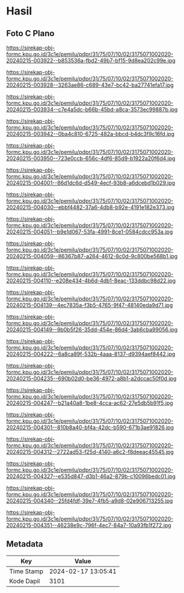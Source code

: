 # Hasil

## Foto C Plano

https://sirekap-obj-formc.kpu.go.id/3c1e/pemilu/pdpr/31/75/07/10/02/3175071002020-20240215-003922--b853536a-fbd2-49b7-bf15-9d8ea202c99e.jpg

https://sirekap-obj-formc.kpu.go.id/3c1e/pemilu/pdpr/31/75/07/10/02/3175071002020-20240215-003928--3263ae86-c689-43e7-bc42-ba27741efa17.jpg

https://sirekap-obj-formc.kpu.go.id/3c1e/pemilu/pdpr/31/75/07/10/02/3175071002020-20240215-003934--c7e4a5dc-b66b-45bd-a8ca-3573ec99887b.jpg

https://sirekap-obj-formc.kpu.go.id/3c1e/pemilu/pdpr/31/75/07/10/02/3175071002020-20240215-003942--0ba4c810-6725-482a-bbcd-b4dc3f9c16fd.jpg

https://sirekap-obj-formc.kpu.go.id/3c1e/pemilu/pdpr/31/75/07/10/02/3175071002020-20240215-003950--723e0ccb-656c-4df6-85d9-b1922a20f6d4.jpg

https://sirekap-obj-formc.kpu.go.id/3c1e/pemilu/pdpr/31/75/07/10/02/3175071002020-20240215-004001--86d1dc6d-d549-4ecf-93b8-a6dcebd1b029.jpg

https://sirekap-obj-formc.kpu.go.id/3c1e/pemilu/pdpr/31/75/07/10/02/3175071002020-20240215-004030--ebbf4482-37a6-4db8-b92e-4191e182e373.jpg

https://sirekap-obj-formc.kpu.go.id/3c1e/pemilu/pdpr/31/75/07/10/02/3175071002020-20240215-004051--b9e1d067-53fa-4991-8ce1-0584cdcc953a.jpg

https://sirekap-obj-formc.kpu.go.id/3c1e/pemilu/pdpr/31/75/07/10/02/3175071002020-20240215-004059--86367b87-a264-4612-8c0d-9c800be568b1.jpg

https://sirekap-obj-formc.kpu.go.id/3c1e/pemilu/pdpr/31/75/07/10/02/3175071002020-20240215-004110--e208e434-4b6d-4db1-8eac-133ddbc98d22.jpg

https://sirekap-obj-formc.kpu.go.id/3c1e/pemilu/pdpr/31/75/07/10/02/3175071002020-20240215-004139--4ec7835a-f3b5-4765-9f47-48140eda9d71.jpg

https://sirekap-obj-formc.kpu.go.id/3c1e/pemilu/pdpr/31/75/07/10/02/3175071002020-20240215-004149--9b0b5f26-35dd-454e-86d4-3ab6cba99056.jpg

https://sirekap-obj-formc.kpu.go.id/3c1e/pemilu/pdpr/31/75/07/10/02/3175071002020-20240215-004222--6a8ca89f-532b-4aaa-8137-d9394aef8442.jpg

https://sirekap-obj-formc.kpu.go.id/3c1e/pemilu/pdpr/31/75/07/10/02/3175071002020-20240215-004235--690b02d0-be36-4972-a8b1-a2dccac50f0d.jpg

https://sirekap-obj-formc.kpu.go.id/3c1e/pemilu/pdpr/31/75/07/10/02/3175071002020-20240215-004247--b21a40a8-1be8-4cca-ac62-27e5db5b91f5.jpg

https://sirekap-obj-formc.kpu.go.id/3c1e/pemilu/pdpr/31/75/07/10/02/3175071002020-20240215-004301--810b8a40-bf4a-42dc-b590-671b3ae91826.jpg

https://sirekap-obj-formc.kpu.go.id/3c1e/pemilu/pdpr/31/75/07/10/02/3175071002020-20240215-004312--2722ad53-f25d-4140-a6c2-f8deeac45545.jpg

https://sirekap-obj-formc.kpu.go.id/3c1e/pemilu/pdpr/31/75/07/10/02/3175071002020-20240215-004327--e535d847-d3b1-46a2-879b-c10096bedc01.jpg

https://sirekap-obj-formc.kpu.go.id/3c1e/pemilu/pdpr/31/75/07/10/02/3175071002020-20240215-004340--25fd4fdf-39e7-4fb5-a9d8-02e906713255.jpg

https://sirekap-obj-formc.kpu.go.id/3c1e/pemilu/pdpr/31/75/07/10/02/3175071002020-20240215-004351--46238e9c-796f-4ec7-84a7-10a93fb1f272.jpg


## Metadata

| Key        | Value               |
| ---------- | ------------------- |
| Time Stamp | 2024-02-17 13:05:41 |
| Kode Dapil | 3101                |



